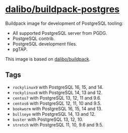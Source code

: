 # [dalibo/buildpack-postgres](https://hub.docker.com/r/dalibo/buildpack-postgres)

Buildpack image for development of PostgreSQL tooling:

- All supported PostgreSQL server from PGDG.
- PostgreSQL contrib.
- PostgreSQL development files.
- pgTAP.

This image is based on
[dalibo/buildpack](https://hub.docker.com/r/dalibo/buildpack).


## Tags

- `rockylinux9` with PostgreSQL 16, 15, and 14.
- `rockylinux8` with PostgreSQL 14, 13 and 12.
- `centos7` with PostgreSQL 13, 12, 11 and 9.6.
- `centos6` with PostgreSQL 12, 11, 10 and 9.5.
- `bookworm` with PostgreSQL 16, 15, 14 and 13.
- `bullseye` with PostgreSQL 14, 13 and 12.
- `buster` with PostgreSQL 13, 12, 10.
- `stretch` with PostgreSQL 11, 10, 9.6 and 9.5.
